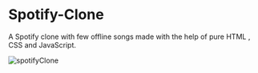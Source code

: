 # Spotify-Clone
A Spotify clone with few offline songs made with the help of pure HTML , CSS and JavaScript.

![spotifyClone](https://user-images.githubusercontent.com/86234419/155171684-333aba55-d97b-4f4e-8966-b2275db60756.png)
